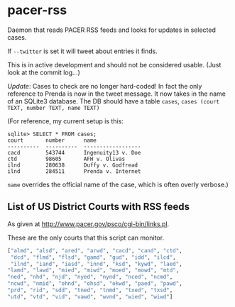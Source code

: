 pacer-rss
=========

Daemon that reads PACER RSS feeds and looks for updates in selected cases.

If `--twitter` is set it will tweet about entries it finds.

This is in active development and should not be considered usable.
(Just look at the commit log...)

*Update*: Cases to check are no longer hard-coded! In fact
the only reference to Prenda is now in the tweet message.
It now takes in the name of an SQLite3 database. The DB should
have a table `cases`,
`cases (court TEXT, number TEXT, name TEXT)`

(For reference, my current setup is this:
```
sqlite> SELECT * FROM cases;
court       number      name
----------  ----------  ------------------
cacd        543744      Ingenuity13 v. Doe
ctd         98605       AFH v. Olivas
ilnd        280638      Duffy v. Godfread
ilnd        284511      Prenda v. Internet
```
`name` overrides the official name of the case, which
is often overly verbose.)

List of US District Courts with RSS feeds 
-----------------------------------------
As given at http://www.pacer.gov/psco/cgi-bin/links.pl.

These are the only courts that this script can monitor.

```python
["almd", "alsd", "ared", "arwd", "cacd", "cand", "ctd",
 "dcd", "flmd", "flsd", "gamd", "gud", "idd", "ilcd",
 "ilnd", "iand", "iasd", "innd", "ksd", "kywd", "laed",
"lamd", "lawd", "mied", "miwd", "moed", "mowd", "mtd",
"ned", "nhd", "njd", "nyed", "nynd", "nced", "ncmd", 
"ncwd", "nmid", "ohnd", "ohsd", "okwd", "paed", "pawd", 
"prd", "rid", "sdd", "tned", "tnmd", "txed", "txsd", 
"utd", "vtd", "vid", "vawd", "wvnd", "wied", "wiwd"]
```
